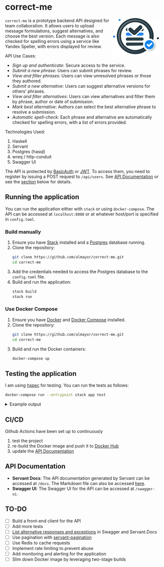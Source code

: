 # correct-me

<img src="docs/logo/logo.png" alt="Logo" align="right" width="150" style="padding:15 px;"/>

`correct-me` is a prototype backend API designed for team collaboration. It allows users to upload message formulations, suggest alternatives, and choose the best version. Each message is also checked for spelling errors using a service like Yandex Speller, with errors displayed for review.

API Use Cases:

- *Sign up and authenticate*: Secure access to the service.
- *Submit a new phrase*: Users can submit phrases for review.
- *View and filter phrases*: Users can view unresolved phrases or those they authored.
- *Submit a new alternative*: Users can suggest alternative versions for others' phrases.
- *View and filter alternatives*: Users can view alternatives and filter them by phrase, author or date of submission.
- *Mark best alternative*: Authors can select the best alternative phrase to resolve a submission.
- *Automatic spell-check*: Each phrase and alternative are automatically checked for spelling errors, with a list of errors provided.

Technologies Used:

1. Haskell
2. Servant
3. Postgres (hasql)
4. wreq / http-conduit
5. Swagger UI

The API is protected by [BasicAuth](https://en.wikipedia.org/wiki/Basic_access_authentication) or [JWT](https://jwt.io/). To access them, you need to register by issuing a POST request to `/api/users`. See [API Documentation](docs/api_docs.md) or see the [section](#api-documentation) below for details.

## Running the application

You can run the application either with `stack` or using `docker-compose`. The API can be accessed at `localhost:8080` or at whatever host/port is specified in `config.toml`.

### Build manually

1. Ensure you have [Stack](https://docs.haskellstack.org/en/stable/README/) installed and a [Postgres](https://www.postgresql.org/download/) database running.
2. Clone the repository:
   ```sh
   git clone https://github.com/almayor/correct-me.git
   cd correct-me
   ```
3. Add the credentials needed to access the Postgres database to the `config.toml` file.
4. Build and run the application:
   ```sh
   stack build
   stack run
   ```

### Use Docker Compose

1. Ensure you have [Docker](https://docs.docker.com/get-docker/) and [Docker Compose](https://docs.docker.com/compose/install/) installed.
2. Clone the repository:
   ```sh
   git clone https://github.com/almayor/correct-me.git
   cd correct-me
   ```
3. Build and run the Docker containers:
   ```sh
   docker-compose up
   ```

## Testing the application

I am using [hspec](https://hackage.haskell.org/package/hspec) for testing. You can run the tests as follows:

```sh
docker-compose run --entrypoint stack app test
```

<details>
<summary>Example output</summary>
</br><img src="docs/tests_output.svg">
</details>

## CI/CD

Github Actions have been set up to continuously
1. test the project
2. re-build the Docker image and push it to [Docker Hub](https://hub.docker.com/r/almayor/correct-me)
3. update the [API Documentation](docs/api_docs.md)

## API Documentation

- **Servant Docs**: The API documentation generated by Servant can be accessed at `/docs`. The Markdown file can also be accessed [here](docs/api_docs.md).
- **Swagger UI**: The Swagger UI for the API can be accessed at `/swagger-ui`.

## TO-DO

- [ ] Build a front-end client for the API
- [ ] Add more tests
- [ ] [List alternative responses and exceptions](https://docs.servant.dev/en/stable/cookbook/uverb/UVerb.html) in Swagger and Servant.Docs
- [ ] Use pagination with [servant-pagination](https://hackage.haskell.org/package/servant-pagination)
- [ ] Use Redis to cache requests
- [ ] Implement rate limiting to prevent abuse
- [ ] Add monitoring and alerting for the application
- [ ] Slim down Docker image by leveraging two-stage builds
